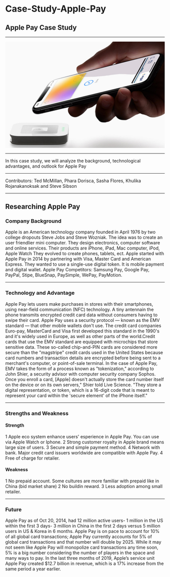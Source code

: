 # Case-Study-Apple-Pay
## Apple Pay Case Study

---
![markdown-image](apple-pay.jpg)

---

In this case study, we will analyze the background, technological advantages, and outlook for Apple Pay

---

Contributors: Ted McMillan, Phara Dorisca, Sasha Flores, Khulika Rojanakanoksak and Steve Sibson

---

## Researching Apple Pay

### Company Background
Apple is an American technology company founded in April 1976 by two college dropouts Steve Jobs and Steve Wozniak. The idea was to create an user friendlier mini computer. They design electronics, computer software and online services. Their products are iPhone, iPad, Mac computer, iPod, Apple Watch They evolved to create phones, tablets, ect. 
Apple started with Apple Pay in 2014 by partnering with Visa, Master Card and American Express. They wanted to use a single-use digital token. It is mobile payment and digital wallet. 
Apple Pay Competitors: Samsung Pay, Google Pay, PayPal, Stipe, BlueSnap, PaySimple, WePay, PayMotion.

---

### Technology and Advantage
 Apple Pay lets users make purchases in stores with their smartphones, using near-field communication (NFC) technology. A tiny antennain the phone transmits encrypted credit card data without consumers having to swipe their card. Apple Pay uses a security protocol — known as the EMV standard — that other mobile wallets don't use. The credit card companies Euro-pay, MasterCard and Visa first developed this standard in the 1990's and it's widely used in Europe, as well as other parts of the world.Credit cards that use the EMV standard are equipped with microchips that store sensitive data. These so-called chip-and-PIN cards are considered more secure than the "magstripe" credit cards used in the United States because card numbers and transaction details are encrypted before being sent to a merchant's computer, or point-of-sale terminal.
In the case of Apple Pay, EMV takes the form of a process known as "tokenization," according to John Shier, a security advisor with computer security company Sophos. Once you enroll a card, [Apple] doesn't actually store the card number itself on the device or on its own servers," Shier told Live Science. "They store a digital representation, or token, which is a 16-digit code that is meant to represent your card within the 'secure element' of the iPhone itself."

---

### Strengths and Weakness
#### Strength 
1 Apple eco system enhance users' esperience in Apple Pay. You can use via Apple Watch or Iphone. 
2 Strong customer royalty in Apple brand means large size of users.
3 Secure and simple payment method.
4 Network with bank. Major credit card issuers worldwide are compatible with Apple Pay.
4 Free of charge for retailer.
#### Weakness
1 No prepaid account. Some cultures are more familiar with prepaid like in China (bid market share)
2 No buildin reward.
3 Less adoption among small retailer.

---

### Future
Apple Pay as of Oct 20, 2014, had 12 million active users- 1 million in the US within the first 3 days- 3 million in China in the first 2 days versus 5 million users in US & Korea in 6 months. Apple Pay is on pace to account for 10% of all global card transactions; Apple Pay currently accounts for 5% of global card transactions and that number will double by 2025.
While it may not seem like Apple Pay will monopolize card transactions any time soon, 5% is a big number considering the number of players in the space and many ways to pay. In the last three months of 2019, Apple’s service unit Apple Pay created $12.7 billion in revenue, which is a 17% increase from the same period a year earlier.